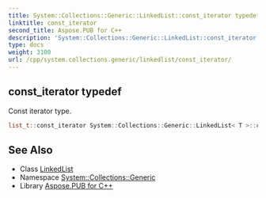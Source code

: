 ```yaml
---
title: System::Collections::Generic::LinkedList::const_iterator typedef
linktitle: const_iterator
second_title: Aspose.PUB for C++
description: 'System::Collections::Generic::LinkedList::const_iterator typedef. Const iterator type in C++.'
type: docs
weight: 3100
url: /cpp/system.collections.generic/linkedlist/const_iterator/
---
```

## const_iterator typedef


Const iterator type.

```cpp
list_t::const_iterator System::Collections::Generic::LinkedList< T >::const_iterator
```

## See Also

* Class [LinkedList](../)
* Namespace [System::Collections::Generic](../../)
* Library [Aspose.PUB for C++](../../../)
